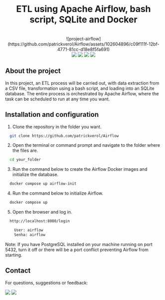 <br>
  <h1 align="center">
    ETL using Apache Airflow, bash script, SQLite and Docker
  </h1>
</br>

<div align="center">
![project-airflow](https://github.com/patrickverol/Airflow/assets/102604896/c09f111f-12bf-4771-81cc-d18e8f5fa691)
</div>

<div align="center">
    <a href = "https://www.python.org/" target="_blank"><img src="https://img.shields.io/badge/Python-14354C?style=for-the-badge&logo=python&logoColor=white" target="_blank"></a> 
    <a href = "https://airflow.apache.org/docs/"><img src="https://img.shields.io/badge/Apache%20Airflow-017CEE?style=for-the-badge&logo=Apache%20Airflow&logoColor=white" target="_blank"></a>
    <a href = "https://docs.docker.com/"><img src="https://img.shields.io/badge/docker-%230db7ed.svg?style=for-the-badge&logo=docker&logoColor=white" target="_blank"></a>
    <a href = "https://www.sqlite.org/docs.html"><img src="https://img.shields.io/badge/sqlite-%2307405e.svg?style=for-the-badge&logo=sqlite&logoColor=white" target="_blank"></a>
</div> 

## About the project

In this project, an ETL process will be carried out, with data extraction from a CSV file, transformation using a bash script, and loading into an SQLite database. The entire process is orchestrated by Apache Airflow, where the task can be scheduled to run at any time you want.

## Installation and configuration

  1. Clone the repository in the folder you want.

```bash
  git clone https://github.com/patrickverol/Airflow
```
  2. Open the terminal or command prompt and navigate to the folder where the files are.

```bash
  cd your_folder
```
  3. Run the command below to create the Airflow Docker images and initialize the database.
```bash
  docker compose up airflow-init
```
  4. Run the command below to initialize Airflow.

```bash
  docker compose up
```
  5. Open the browser and log in.
```bash
  http://localhost:8080/login

    User: airflow
    Senha: airflow
```
Note: If you have PostgreSQL installed on your machine running on port 5432, turn it off or there will be a port conflict preventing Airflow from starting.

## Contact

For questions, suggestions or feedback:

<div>
    <a href="https://www.linkedin.com/in/patrick-verol/" target="_blank"><img src="https://img.shields.io/badge/-LinkedIn-%230077B5?style=for-the-badge&logo=linkedin&logoColor=white" target="_blank"></a> 
    <a href = "mailto:patrickverol@gmail.com"><img src="https://img.shields.io/badge/-Gmail-%23333?style=for-the-badge&logo=gmail&logoColor=white" target="_blank"></a>
</div> 
